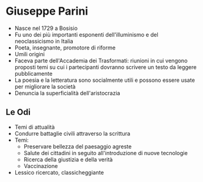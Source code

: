 # Giuseppe Parini

- Nasce nel 1729 a Bosisio
- Fu uno dei più importanti esponenti dell'illuminismo e del neoclassicismo in Italia
- Poeta, insegnante, promotore di riforme
- Umili origini
- Faceva parte dell'Accademia dei Trasformati: riunioni in cui vengono proposti temi su cui i partecipanti dovranno scrivere un testo da leggere pubblicamente
- La poesia e la letteratura sono socialmente utili e possono essere usate per migliorare la società
- Denuncia la superficialità dell'aristocrazia

## Le Odi

- Temi di attualità
- Condurre battaglie civili attraverso la scrittura
- Temi:
	- Preservare bellezza del paesaggio agreste
	- Salute dei cittadini in seguito all'introduzione di nuove tecnologie
	- Ricerca della giustizia e della verità
	- Vaccinazione
- Lessico ricercato, classicheggiante